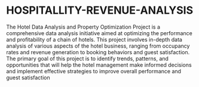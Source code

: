 # HOSPITALLITY-REVENUE-ANALYSIS 
The Hotel Data Analysis and Property Optimization Project is a comprehensive data analysis initiative aimed at optimizing the performance and profitability of a chain of hotels. This project involves in-depth data analysis of various aspects of the hotel business, ranging from occupancy rates and revenue generation to booking behaviors and guest satisfaction. The primary goal of this project is to identify trends, patterns, and opportunities that will help the hotel management make informed decisions and implement effective strategies to improve overall performance and guest satisfaction
